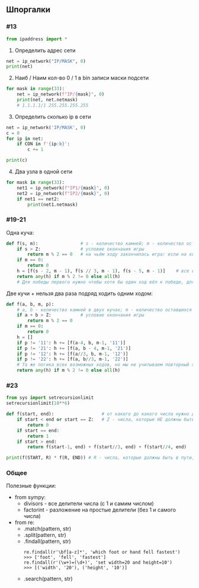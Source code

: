## Шпоргалки

### #13
```python
from ipaddress import *
```

1. Определить адрес сети
```python
net = ip_network("IP/MASK", 0)
print(net)
```

2. Наиб / Наим кол-во 0 / 1 в bin записи маски подсети
```python
for mask in range(33):
    net = ip_network(f"IP/{mask}", 0)
    print(net, net.netmask)
    # 1.1.1.1/1 255.255.255.255
```

3. Определить сколько ip в сети
```python
net = ip_network('IP/MASK', 0)
c = 0
for ip in net:
    if CON in f'{ip:b}':
        c += 1

print(c)
```

4. Два узла в одной сети
```python
for mask in range(33):
    net1 = ip_network(f"IP1/{mask}", 0)
    net2 = ip_network(f"IP2/{mask}", 0)
    if net1 == net2:
        print(net1.netmask)
```

### #19-21

Одна куча:
```python
def f(s, m):                # s - количество камней; m - количество оставшихся ходов
    if s > Z:               # условие окончания игры
        return m % 2 == 0   # на чьём ходу закончилась игра: если на ходу второго (True) - победил первый
    if m == 0:              
        return 0
    h = [f(s - 2, m - 1), f(s // 3, m - 1), f(s - 5, m - 1)]    # все возможные ходы
    return any(h) if m % 2 != 0 else all(h)
    # Для победы первого нужно чтобы хотя бы один ход вёл к победе, для второго - все
```

Две кучи + нельзя два раза подряд ходить одним ходом:
```python
def f(a, b, m, p):
    # a, b - количество камней в двух кучах; m - количество оставшихся ходов; p - обозначение последнего сделанного хода
    if a + b > Z:           # условие окончания игры
        return m % 2 == 0
    if m == 0: 
        return 0
    h = []
    if p != '11': h += [f(a-4, b, m-1, '11')]
    if p != '21': h += [f(a, b - 4, m-1, '21')]
    if p != '12': h += [f(a//3, b, m-1, '12')]
    if p != '22': h += [f(a, b//3, m-1, '22')]
    # Та же логика всех возможных ходов, но мы не учитываем повторный ход
    return any(h) if m % 2 != 0 else all(h)
```

### #23

```python
from sys import setrecursionlimit
setrecursionlimit(10**6)

def f(start, end):                  # от какого до какого числа нужно дойти
    if start < end or start == Z:   # Z - числа, которые НЕ должны быть в пути, если есть
        return 0
    if start == end:
        return 1
    if start > end:
        return f(start-1, end) + f(start//3, end) + f(start//4, end)    # все возможные ходы складываем

print(f(START, R) * f(R, END)) # R - числа, которые должны быть в пути, если есть
```

### Общее 
Полезные функции:

- from sympy:
  - divisors - все делители числа (с 1 и самим числом)
  - factorint - разложение на простые делители (без 1 и самого числа)
- from re:
  - .match(pattern, str)
  - .split(pattern, str)
  - .findall(pattern, str)
    ```
    re.findall(r'\bf[a-z]*', 'which foot or hand fell fastest')
    >>> ['foot', 'fell', 'fastest']
    re.findall(r'(\w+)=(\d+)', 'set width=20 and height=10')
    >>> [('width', '20'), ('height', '10')]
    ```
  - .search(pattern, str)